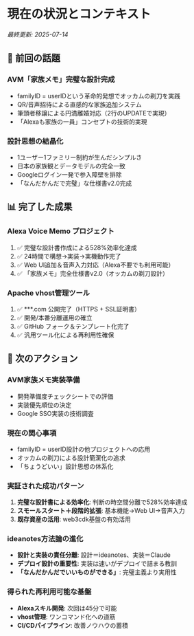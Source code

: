 # 現在の状況とコンテキスト

*最終更新: 2025-07-14*

## 🎯 前回の話題

### AVM「家族メモ」完璧な設計完成
- familyID = userIDという革命的発想でオッカムの剃刀を実践
- QR/音声招待による直感的な家族追加システム
- 筆頭者移譲による円満離婚対応（2行のUPDATEで実現）
- 「Alexaも家族の一員」コンセプトの技術的実現

### 設計思想の結晶化
- 1ユーザー1ファミリー制約が生んだシンプルさ
- 日本の家族観とデータモデルの完全一致
- Googleログイン一発で参入障壁を排除
- 「なんだかんだで完璧」な仕様書v2.0完成

## 📊 完了した成果

### Alexa Voice Memo プロジェクト
1. ✅ 完璧な設計書作成による528%効率化達成
2. ✅ 24時間で構想→実装→実機動作完了
3. ✅ Web UI追加＆音声入力対応（Alexa不要でも利用可能）
4. ✅ 「家族メモ」完全仕様書v2.0（オッカムの剃刀設計）

### Apache vhost管理ツール
1. ✅ ***.com 公開完了（HTTPS + SSL証明書）
2. ✅ 開発/本番分離運用の確立
3. ✅ GitHub フォーク＆テンプレート化完了
4. ✅ 汎用ツール化による再利用性確保

## 🚀 次のアクション

### AVM家族メモ実装準備
- 開発準備度チェックシートでの評価
- 実装優先順位の決定
- Google SSO実装の技術調査

### 現在の関心事項
- familyID = userID設計の他プロジェクトへの応用
- オッカムの剃刀による設計簡潔化の追求
- 「ちょうどいい」設計思想の体系化

### 実証された成功パターン
1. **完璧な設計書による効率化**: 判断の時空間分離で528%効率達成
2. **スモールスタート＋段階的拡張**: 基本機能→Web UI→音声入力
3. **既存資産の活用**: web3cdk基盤の有効活用

### ideanotes方法論の進化
- **設計と実装の責任分離**: 設計＝ideanotes、実装＝Claude
- **デプロイ設計の重要性**: 実装は速いがデプロイで詰まる教訓
- **「なんだかんだでいいものができる」**: 完璧主義より実用性

### 得られた再利用可能な基盤
- **Alexaスキル開発**: 次回は45分で可能
- **vhost管理**: ワンコマンド化への道筋
- **CI/CDパイプライン**: 改善ノウハウの蓄積